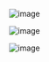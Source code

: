 ![image](https://github.com/user-attachments/assets/cc5b0fee-3583-4232-a769-a8095960eec8)


![image](https://github.com/user-attachments/assets/74ada08f-5501-4274-a991-adb295a7d3c6)


![image](https://github.com/user-attachments/assets/92f9df83-25a0-4594-80e8-0f4ae80cb3ed)
